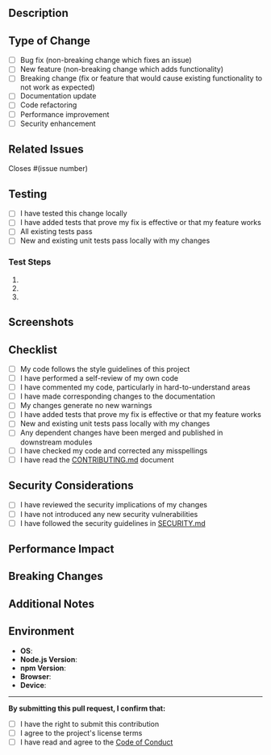 ## Description

<!-- Provide a brief description of the changes made -->

## Type of Change

- [ ] Bug fix (non-breaking change which fixes an issue)
- [ ] New feature (non-breaking change which adds functionality)
- [ ] Breaking change (fix or feature that would cause existing functionality to not work as expected)
- [ ] Documentation update
- [ ] Code refactoring
- [ ] Performance improvement
- [ ] Security enhancement

## Related Issues

<!-- Link to any related issues -->

Closes #(issue number)

## Testing

- [ ] I have tested this change locally
- [ ] I have added tests that prove my fix is effective or that my feature works
- [ ] All existing tests pass
- [ ] New and existing unit tests pass locally with my changes

### Test Steps

<!-- Describe the steps to test your changes -->

1.
2.
3.

## Screenshots

<!-- If applicable, add screenshots to help explain your changes -->

## Checklist

- [ ] My code follows the style guidelines of this project
- [ ] I have performed a self-review of my own code
- [ ] I have commented my code, particularly in hard-to-understand areas
- [ ] I have made corresponding changes to the documentation
- [ ] My changes generate no new warnings
- [ ] I have added tests that prove my fix is effective or that my feature works
- [ ] New and existing unit tests pass locally with my changes
- [ ] Any dependent changes have been merged and published in downstream modules
- [ ] I have checked my code and corrected any misspellings
- [ ] I have read the [CONTRIBUTING.md](CONTRIBUTING.md) document

## Security Considerations

- [ ] I have reviewed the security implications of my changes
- [ ] I have not introduced any new security vulnerabilities
- [ ] I have followed the security guidelines in [SECURITY.md](SECURITY.md)

## Performance Impact

<!-- Describe any performance implications of your changes -->

## Breaking Changes

<!-- If this is a breaking change, describe what will break and how to migrate -->

## Additional Notes

<!-- Any additional information that reviewers should know -->

## Environment

- **OS**:
- **Node.js Version**:
- **npm Version**:
- **Browser**:
- **Device**:

---

**By submitting this pull request, I confirm that:**

- [ ] I have the right to submit this contribution
- [ ] I agree to the project's license terms
- [ ] I have read and agree to the [Code of Conduct](CODE_OF_CONDUCT.md)
